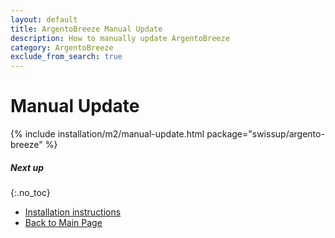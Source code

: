 ```yaml
---
layout: default
title: ArgentoBreeze Manual Update
description: How to manually update ArgentoBreeze
category: ArgentoBreeze
exclude_from_search: true
---
```


# Manual Update

{% include installation/m2/manual-update.html package="swissup/argento-breeze" %}

##### Next up
{:.no_toc}

 -  [Installation instructions](../)
 -  [Back to Main Page](../../)

